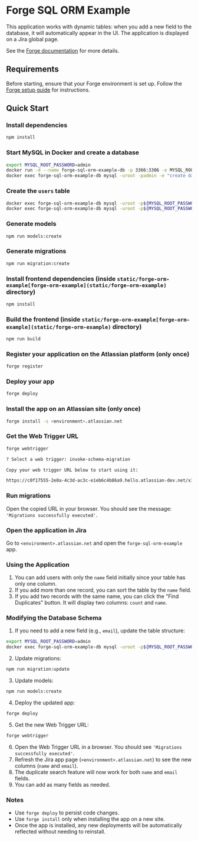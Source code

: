 # Forge SQL ORM Example

This application works with dynamic tables: when you add a new field to the database, it will automatically appear in the UI. The application is displayed on a Jira global page.

See the [Forge documentation](https://developer.atlassian.com/platform/forge/) for more details.

## Requirements

Before starting, ensure that your Forge environment is set up. Follow the [Forge setup guide](https://developer.atlassian.com/platform/forge/set-up-forge/) for instructions.

## Quick Start

### Install dependencies
```sh
npm install
```

### Start MySQL in Docker and create a database
```sh
export MYSQL_ROOT_PASSWORD=admin
docker run -d --name forge-sql-orm-example-db -p 3366:3306 -e MYSQL_ROOT_PASSWORD=${MYSQL_ROOT_PASSWORD} --security-opt seccomp=unconfined --restart=always mysql
docker exec forge-sql-orm-example-db mysql -uroot -padmin -e "create database forgesqlorm"
```

### Create the `users` table
```sh
docker exec forge-sql-orm-example-db mysql -uroot -p${MYSQL_ROOT_PASSWORD} -e "grant all privileges on forgesqlorm.* TO 'root'@'%';"
docker exec forge-sql-orm-example-db mysql -uroot -p${MYSQL_ROOT_PASSWORD} -e "use forgesqlorm; create table users (id int not null auto_increment primary key, name varchar(200) null)"
```

### Generate models
```sh
npm run models:create
```

### Generate migrations
```sh
npm run migration:create
```

### Install frontend dependencies (inside `static/forge-orm-example[forge-orm-example](static/forge-orm-example)` directory)
```sh
npm install
```

### Build the frontend (inside `static/forge-orm-example[forge-orm-example](static/forge-orm-example)` directory)
```sh
npm run build
```

### Register your application on the Atlassian platform (only once)
```sh
forge register
```

### Deploy your app
```sh
forge deploy
```

### Install the app on an Atlassian site (only once)
```sh
forge install -s <environment>.atlassian.net
```

### Get the Web Trigger URL
```sh
forge webtrigger

? Select a web trigger: invoke-schema-migration

Copy your web trigger URL below to start using it:

https://c0f17555-2e0a-4c3d-ac3c-e1eb6c4b86a9.hello.atlassian-dev.net/x1/CrBtzGoiNboUxjhROYWVJa3aSm4
```

### Run migrations
Open the copied URL in your browser. You should see the message: `'Migrations successfully executed'`.

### Open the application in Jira
Go to `<environment>.atlassian.net` and open the `forge-sql-orm-example` app.

### Using the Application
1. You can add users with only the `name` field initially since your table has only one column.
2. If you add more than one record, you can sort the table by the `name` field.
3. If you add two records with the same name, you can click the "Find Duplicates" button. It will display two columns: `count` and `name`.

### Modifying the Database Schema
1. If you need to add a new field (e.g., `email`), update the table structure:
```sh
export MYSQL_ROOT_PASSWORD=admin
docker exec forge-sql-orm-example-db mysql -uroot -p${MYSQL_ROOT_PASSWORD} -e "use forgesqlorm; ALTER TABLE users ADD email VARCHAR(255);"
```
2. Update migrations:
```sh
npm run migration:update
```
3. Update models:
```sh
npm run models:create
```
4. Deploy the updated app:
```sh
forge deploy
```
5. Get the new Web Trigger URL:
```sh
forge webtrigger
```
6. Open the Web Trigger URL in a browser. You should see `'Migrations successfully executed'`.
7. Refresh the Jira app page (`<environment>.atlassian.net`) to see the new columns (`name` and `email`).
8. The duplicate search feature will now work for both `name` and `email` fields.
9. You can add as many fields as needed.

### Notes
- Use `forge deploy` to persist code changes.
- Use `forge install` only when installing the app on a new site.
- Once the app is installed, any new deployments will be automatically reflected without needing to reinstall.

